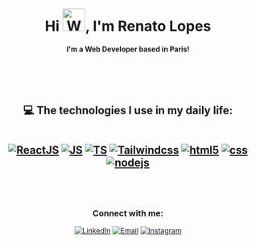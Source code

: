 <h1 align="center">Hi <img src="https://raw.githubusercontent.com/nixin72/nixin72/master/wave.gif" alt="Waving hand animated gif" height="45" width="45" />, I'm Renato Lopes</h1>

<h4 align="center">
I'm a Web Developer based in Paris!
</h4>

<br><br><br>

<h2 align="center">💻 The technologies I use in my daily life:
<div align="center" style="display: inline_block">
  <br>
  
  [![ReactJS](https://img.shields.io/badge/React-20232A?style=for-the-badge&logo=react&logoColor=61DAFB)](https://react.dev/)
  [![JS](https://img.shields.io/badge/JavaScript-F7DF1E?style=for-the-badge&logo=javascript&logoColor=black)](https://developer.mozilla.org/en-US/docs/Web/JavaScript)
  [![TS](https://img.shields.io/badge/TypeScript-007ACC?style=for-the-badge&logo=typescript&logoColor=white)](https://www.typescriptlang.org/)
  [![Tailwindcss](https://img.shields.io/badge/Tailwind_CSS-38B2AC?style=for-the-badge&logo=tailwind-css&logoColor=white)](https://tailwindcss.com/)
  [![html5](https://img.shields.io/badge/HTML5-E34F26?style=for-the-badge&logo=html5&logoColor=white)](https://www.w3.org/html/)
  [![css](https://img.shields.io/badge/CSS3-1572B6?style=for-the-badge&logo=css3&logoColor=white)](https://www.w3schools.com/css/)
  [![nodejs](https://img.shields.io/badge/Node.js-43853D?style=for-the-badge&logo=node.js&logoColor=white)](https://nodejs.org/en)
</div>
</h2>

<br><br>
<h3 align="center">Connect with me:</h3>

<div align="center" style="display: inline_block">
  
[![LinkedIn](https://img.shields.io/badge/LinkedIn-0077B5?style=for-the-badge&logo=linkedin&logoColor=white)](https://www.linkedin.com/in/rlopesjj/)
[![Email](https://img.shields.io/badge/Gmail-D14836?style=for-the-badge&logo=gmail&logoColor=white)](mailto:renato.lopeslima06@gmail.com)
[![Instagram](https://img.shields.io/badge/Instagram-E4405F?style=for-the-badge&logo=instagram&logoColor=white)](https://www.instagram.com/rlopesjj_/)

</div>
